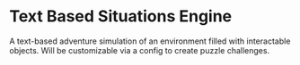 # Text Based Situations Engine
A text-based adventure simulation of an environment filled with interactable objects. Will be customizable via a config to create puzzle challenges.
